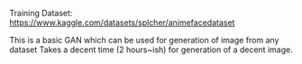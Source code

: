 Training Dataset: https://www.kaggle.com/datasets/splcher/animefacedataset

This is a basic GAN which can be used for generation of image from any dataset
Takes a decent time (2 hours~ish) for generation of a decent image.
